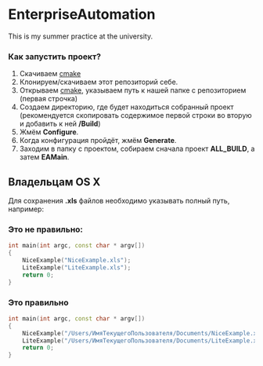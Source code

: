 # EnterpriseAutomation
This is my summer practice at the university.

### Как запустить проект?

1. Скачиваем [cmake](http://www.cmake.org)
2. Клонируем/скачиваем этот репозиторий себе.
3. Открываем [cmake](http://www.cmake.org), указываем путь к нашей папке с репозиторием (первая строчка)
4. Создаем директорию, где будет находиться собранный проект (рекомендуется скопировать содержимое первой строки во вторую и добавить к ней **/Build**)
5. Жмём **Configure**.
6. Когда конфигурация пройдёт, жмём **Generate**.
7. Заходим в папку с проектом, собираем сначала проект **ALL_BUILD**, а затем **EAMain**.

## Владельцам OS X

Для сохранения **.xls** файлов необходимо указывать полный путь, например:

### Это не правильно:

``` C++
int main(int argc, const char * argv[])
{
    NiceExample("NiceExample.xls");
    LiteExample("LiteExample.xls");
    return 0;
}
```

### Это правильно

``` C++
int main(int argc, const char * argv[])
{
    NiceExample("/Users/ИмяТекущегоПользователя/Documents/NiceExample.xls");
    LiteExample("/Users/ИмяТекущегоПользователя/Documents/LiteExample.xls");
    return 0;
}
```
